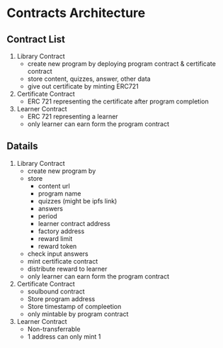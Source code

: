 # Contracts Architecture

## Contract List
1. Library Contract
    - create new program by deploying program contract & certificate contract
    - store content, quizzes, answer, other data
    - give out certificate by minting ERC721
2. Certificate Contract
    - ERC 721 representing the certificate after program completion
3. Learner Contract
    - ERC 721 representing a learner
    - only learner can earn form the program contract

## Datails
1. Library Contract
    - create new program by 
    - store 
        - content url
        - program name
        - quizzes (might be ipfs link)
        - answers
        - period
        - learner contract address 
        - factory address
        - reward limit
        - reward token
    - check input answers
    - mint certificate contract
    - distribute reward to learner
    - only learner can earn form the program contract
2. Certificate Contract
    - soulbound contract
    - Store program address
    - Store timestamp of compleetion
    - only mintable by program contract
3. Learner Contract
    - Non-transferrable
    - 1 address can only mint 1